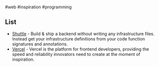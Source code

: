#web #inspiration #programming 

## List

- [Shuttle](https://www.shuttle.rs/) - Build & ship a backend without writing any infrastructure files. Instead get your infrastructure definitions from your code function signatures and annotations.
- [Vercel](https://vercel.com/) - Vercel is the platform for frontend developers, providing the speed and reliability innovators need to create at the moment of inspiration.


